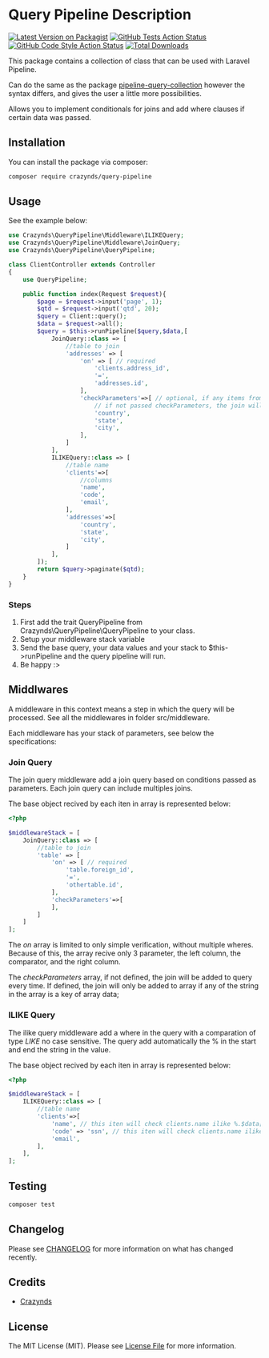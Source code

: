 
# Query Pipeline Description

[![Latest Version on Packagist](https://img.shields.io/packagist/v/crazynds/query-pipeline.svg?style=flat-square)](https://packagist.org/packages/crazynds/query-pipeline)
[![GitHub Tests Action Status](https://img.shields.io/github/workflow/status/crazynds/QueryPipeline-Laravel/run-tests?label=tests)](https://github.com/crazynds/QueryPipeline-Laravel/actions?query=workflow%3Arun-tests+branch%3Amain)
[![GitHub Code Style Action Status](https://img.shields.io/github/workflow/status/crazynds/QueryPipeline-Laravel/Fix%20PHP%20code%20style%20issues?label=code%20style)](https://github.com/crazynds/QueryPipeline-Laravel/actions?query=workflow%3A"Fix+PHP+code+style+issues"+branch%3Amain)
[![Total Downloads](https://img.shields.io/packagist/dt/crazynds/query-pipeline.svg?style=flat-square)](https://packagist.org/packages/crazynds/query-pipeline)

This package contains a collection of class that can be used with Laravel Pipeline.

Can do the same as the package [pipeline-query-collection](https://github.com/l3aro/pipeline-query-collection) however the syntax differs, and gives the user a little more possibilities.

Allows you to implement conditionals for joins and add where clauses if certain data was passed.


## Installation

You can install the package via composer:

```bash
composer require crazynds/query-pipeline
```

## Usage

 See the example below:
``` php
use Crazynds\QueryPipeline\Middleware\ILIKEQuery;
use Crazynds\QueryPipeline\Middleware\JoinQuery;
use Crazynds\QueryPipeline\QueryPipeline;

class ClientController extends Controller
{
    use QueryPipeline;

    public function index(Request $request){
        $page = $request->input('page', 1);
        $qtd = $request->input('qtd', 20);
        $query = Client::query();
        $data = $request->all();
        $query = $this->runPipeline($query,$data,[
            JoinQuery::class => [
                //table to join
                'addresses' => [
                    'on' => [ // required
                        'clients.address_id',
                        '=',
                        'addresses.id',
                    ],
                    'checkParameters'=>[ // optional, if any items from this array exist in the data keys, the join will be added to the query
                        // if not passed checkParameters, the join will be added in any condition
                        'country',
                        'state',
                        'city',
                    ],
                ]
            ],
            ILIKEQuery::class => [
                //table name
                'clients'=>[
                    //columns
                    'name',
                    'code',
                    'email',
                ],
                'addresses'=>[
                    'country',
                    'state',
                    'city',
                ]
            ],
        ]);
        return $query->paginate($qtd);
    }
}
```

### Steps

1. First add the trait QueryPipeline from Crazynds\QueryPipeline\QueryPipeline to your class.
2. Setup your middleware stack variable
3. Send the base query, your data values and your stack to $this->runPipeline and the query pipeline will run.
4. Be happy :>


## Middlwares

A middleware in this context means a step in which the query will be processed. See all the middlewares in folder src/middleware.

Each middleware has your stack of parameters, see below the specifications:

### Join Query

The join query middleware add a join query based on conditions passed as parameters. Each join query can include multiples joins.

The base object recived by each iten in array is represented below:
```php
<?php

$middlewareStack = [
    JoinQuery::class => [
        //table to join
        'table' => [
            'on' => [ // required
                'table.foreign_id',
                '=',
                'othertable.id',
            ],
            'checkParameters'=>[ 
            ],
        ]
    ]
];
```

The _on_ array is limited to only simple verification, without multiple wheres. Because of this, the array recive only 3 parameter, the left column, the comparator, and the right column.

The _checkParameters_ array, if not defined, the join will be added to query every time. If defined, the join will only be added to array if any of the string in the array is a key of array data;


### ILIKE Query

The ilike query middleware add a where in the query with a comparation of type _LIKE_ no case sensitive. The query add automatically the % in the start and end the string in the value.

The base object recived by each iten in array is represented below:
```php
<?php

$middlewareStack = [
    ILIKEQuery::class => [
        //table name
        'clients'=>[
            'name', // this iten will check clients.name ilike %.$data['name'].%
            'code' => 'ssn', // this iten will check clients.name ilike %.$data['ssn'].%
            'email',
        ],
    ],
];
```


## Testing

```bash
composer test
```

## Changelog

Please see [CHANGELOG](CHANGELOG.md) for more information on what has changed recently.

## Credits

- [Crazynds](https://github.com/crazynds)

## License

The MIT License (MIT). Please see [License File](LICENSE.md) for more information.
